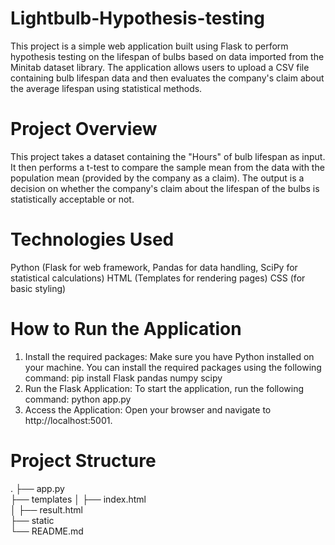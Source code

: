 # Lightbulb-Hypothesis-testing

This project is a simple web application built using Flask to perform hypothesis testing on the lifespan of bulbs based on data imported from the Minitab dataset library. The application allows users to upload a CSV file containing bulb lifespan data and then evaluates the company's claim about the average lifespan using statistical methods.

# Project Overview
This project takes a dataset containing the "Hours" of bulb lifespan as input. It then performs a t-test to compare the sample mean from the data with the population mean (provided by the company as a claim). The output is a decision on whether the company's claim about the lifespan of the bulbs is statistically acceptable or not.

# Technologies Used
Python (Flask for web framework, Pandas for data handling, SciPy for statistical calculations)
HTML (Templates for rendering pages)
CSS (for basic styling)

# How to Run the Application
1) Install the required packages: Make sure you have Python installed on your machine. You can install the required packages using the following command:
   pip install Flask pandas numpy scipy
2) Run the Flask Application: To start the application, run the following command:
   python app.py
3) Access the Application: Open your browser and navigate to http://localhost:5001.

# Project Structure
.
├── app.py              
├── templates
│   ├── index.html       
│   ├── result.html      
├── static               
└── README.md  
